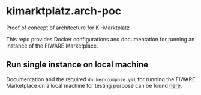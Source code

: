 # kimarktplatz.arch-poc
Proof of concept of architecture for KI-Marktplatz

This repo provides Docker configurations and documentation for running
an instance of the FIWARE Marketplace.


## Run single instance on local machine

Documentation and the required `docker-compose.yml` for running the FIWARE Marketplace
on a local machine for testing purpose can be found [here](./single-compose-local).

